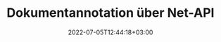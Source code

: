---
############################# Static ############################
layout: "product"
date: 2022-07-05T12:44:18+03:00
draft: false

product: "Annotation"
product_tag: "annotation"
platform: "Net"
platform_tag: "net"

############################# Head ############################
head_title: "Net Document Annotation API | Anzeigen und Kommentieren von PDF-Word-Excel-PPTX-Bildern"
head_description: "Net Document Annotation API. PDF Word DOCX, Excel XLSX, PPTX, EML EMLX, VSS VSD, OTP, CAD und Bilddateiformate anzeigen, taggen, kommentieren und kommentieren."

############################# Header ############################
title: "Dokumentannotation über Net-API"
description: "Erstellen Sie Net-Anwendungen mit Funktionen zum Anzeigen und Kommentieren von PDF-, HTML-, MS Office- und anderen Dokumentformaten, ohne externe Software installieren zu müssen."
button:
    enable: true
    icon: "fas fa-arrow-down"
    label: "Download kostenlose Testversion"
    link: "https://downloads.groupdocs.com/annotation/net"

############################# SubMenu ############################
submenu:
    enable: true
    
    left:
        img_alt: "GroupDocs.Annotation for Net"
        image: "https://www.groupdocs.cloud/templates/groupdocs/images/product-logos/groupdocs-annotation-net.png"
        product: "GroupDocs.Annotation"
        platform: "Net"

    middle:
        button:
            # button loop
            - link: "#overview"
              text: "Überblick"

            # button loop
            - link: "#features"
              text: "Merkmale"

            # button loop
            - link: "#support"
              text: "Support"

            # button loop
            - link: "https://products.groupdocs.app/annotation"
              text: "Live Demo"

            # button loop
            - link: "https://purchase.groupdocs.com/pricing/annotation/net"
              text: "Preisgestaltung"

    right:
        link_download: "https://downloads.groupdocs.com/annotation"
        link_learn: "https://docs.groupdocs.com/annotation/net/"
        link_buy: "https://purchase.groupdocs.com"

############################# Overview ############################
overview:
    enable: true
    content: |
      GroupDocs.Annotation Net API is een product waarmee u kunt werken met annotaties in documenten op verschillende platforms en besturingssystemen, zoals Android, MacOS, Linux, Windows. GroupDocs.Annotation biedt een bibliotheek met een eenvoudige API die veel voordelen biedt: als u bijvoorbeeld de gegevens vertrouwelijk moet houden of wilt kiezen hoeveel kracht u nodig heeft om met de bibliotheek te werken, of het werk gedeeltelijk wilt wijzigen met annotaties, is de bibliotheek zeer lichtgewicht en flexibel.

        GroupDocs.Annotation for Net API stelt u in staat om met verschillende soorten annotaties te werken, waaronder: tekst, polylijn, gebied, onderstrepen, punt, watermerk, pijl, ellips, tekstvervanging, afstand, tekstveld, bronredactie enz. En ondersteunt de meest populaire documentformaten zoals: PDF, HTML, Microsoft Office Word, Excel-spreadsheets, PowerPoint-presentaties, Visio, Outlook-e-mails, afbeeldingen, metabestanden, CAD-tekeningen en verschillende andere formaten. De API biedt de mogelijkheid om miniaturen van documentpagina's te krijgen en ondersteunt het importeren en exporteren van annotaties van en naar PDF-bestanden.

        Met de bibliotheek kunt u [toevoegen](/annotation/net/bmp/), [bewerk](/annotation/net/bmp/), [extract](/annotation/net/bmp/) en [verwijderen](/annotation/net/bmp/) annotaties van documenten, documenten roteren, thumbnails wijzigen oplossing en dit is geen volledige lijst van alle mogelijkheden . Het biedt ook een uitgebreide set gegevensobjecten om annotatie-eigenschappen aan te passen aan uw vereisten binnen alle ondersteunde documentindelingen.

        Werken met de GroupDocs.Annotation for Net API is heel eenvoudig en bestaat uit slechts een paar basisstappen. Eerst moet je een licentie instellen, dan het bestand selecteren waarmee je wilt werken, dan op de een of andere manier manipuleren met documentannotaties (verwijderen/bewerken/uitpakken/verwijderen) en het resultaat opslaan. Zie voor meer informatie product [documentatie](https://docs.groupdocs.com/annotation/net/getting-started/) of onze [voorbeelden](https://github.com/groupdocs-annotation /GroupDocs.Annotation-for-.Net) ingesteld.

        GroupDocs.Annotation wordt regelmatig bijgewerkt en biedt ondersteuning voor haar klanten, u bent altijd welkom om ons een vraag te stellen of uw ideeën te sturen of ons te vertellen over uw behoeften aan iets nieuws en we zullen het graag implementeren in onze nieuwe versies.
    tabs:
      enable: true
      
      ## TAB ONE ##
      tab_one:
        description: |
          Nachfolgend finden Sie eine Übersicht über GroupDocs.Annotation für Net:
      
        right:
          enable: true
          icon: "fab fa-html5"
          title: "Überblick"
          content: |
            * Anmerkungen hinzufügen
            * Anmerkungen exportieren
            * Anmerkungen importieren
            * Antwortbasierte Kommentare
            * Anmerkungskompatibilität
      
      ## TAB TWO ##
      tab_two:
        description: |
          GroupDocs.Annotation für Net unterstützt alle gängigen [Dokumentdateiformate](https://docs.groupdocs.com/annotation/net/supported-document-formats/), einschließlich: Microsoft Office, PDF, Bilder und viele andere.
        left:
          enable: true
          table:
            # table loop
            - title: "Microsoft Office Formats"
              content: |
                * **Word**: [DOC](/annotation/net/doc/), [DOCX](/annotation/net/docx/), [DOCM](/annotation/net/docm/), [DOT](/annotation/net/dot/), [DOTX](/annotation/net/dotx/), [RTF](/annotation/net/rtf/)
                * **Excel**: [XLS](/annotation/net/xls/), [XLSX](/annotation/net/xlsx/), [XLSB](/annotation/net/xlsb/), [XLSM](/annotation/net/xlsm/)
                * **PowerPoint**: [PPT](/annotation/net/ppt/), [PPTX](/annotation/net/pptx/), [PPS](/annotation/net/pps/), [PPSX](/annotation/net/ppsx/), [POTM](/annotation/net/potm/), [POTX](/annotation/net/potx/), [PPSM](/annotation/net/ppsm/), [PPTM](/annotation/net/pptm/), [WMF](/annotation/net/wmf/), [EMF](/annotation/net/emf/)
                * **Outlook**: [EML](/annotation/net/eml/), [EMLX](/annotation/net/emlx/), [MSG](/annotation/net/msg/)
                * **Visio**: [VSS](/annotation/net/vss/), [VST](/annotation/net/vst/), [VSD](/annotation/net/vsd/), [VSDX](/annotation/net/vsdx/), [VSX](/annotation/net/vsx/)

        right:
          enable: true
          table:
            # table loop
            - title: "Andere Formate"
              content: |
                * **Portable**: [PDF](/annotation/net/pdf/) (PDF/A-1a, PDF/A-1b, PDF/A-2a)
                * **OpenDocument**: [ODT](/annotation/net/odt/), [ODS](/annotation/net/ods/), [ODP](/annotation/net/odp/)
                * **Images**: [BMP](/annotation/net/bmp/), [JPG](/annotation/net/jpg/), [JPEG](/annotation/net/jpeg/), [TIFF](/annotation/net/tiff/), [TIF](/annotation/net/tif/), [PNG](/annotation/net/png/), [GIF](/annotation/net/gif/), [DCM](/annotation/net/dcm/), [DICOM](/annotation/net/dicom/)
                * **AutoCAD**: [DWG](/annotation/net/dwg/), [DXF](/annotation/net/dxf/), [CAD](/annotation/net/cad/)
                * **Other**: [HTM](/annotation/net/htm/), [HTML](/annotation/net/html/), [CSV](/annotation/net/csv/), [DJVU](/annotation/net/djvu/), [OTP](/annotation/net/otp/), [OTT](/annotation/net/ott/)

      ## TAB THREE ##
      tab_three:
        description: |
          GroupDocs.Annotation für Net unterstützt folgende Betriebssysteme, Frameworks und Paketmanager:
      
        left:
          enable: true
          table:
            # table loop
            - icon: "fab fa-windows"
              title: "Betriebssysteme"
              content: |
                * Windows Desktop (x86 & x64)
                * Windows Server (x86 & x64)
                * Windows Azure
                * Linux
                * MacOS

            # table loop
            - icon: "fas fa-code"
              title: "Unterstützte Frameworks"
              content: |
                * .NET-Standard 2.0
                * .NET Framework 2.0 oder höher
                * .NET Core 2.0 oder höher
                * Mono Framework 1.2 oder höher

        right:
          enable: true
          table:
            # table loop
            - icon: "fas fa-box"
              title: "Paket-Manager"
              content: |
                * NuGet
            
            # table loop
            - icon: "fas fa-tools"
              title: "Entwicklungsumgebungen"
              content: |
                * Microsoft Visual Studio
                * Xamarin.Android
                * Xamarin.IOS
                * Xamarin.Mac
                * MonoDevelop

############################# Features ############################
features:
    enable: true
    title: "GroupDocs.Annotation für Net-Merkmale"

    feature:
      # feature loop
      - icon: "fas fa-copy"
        link: "https://docs.groupdocs.com/annotation/net/basic-usage/"
        content: "Anmerkungen und Antworten hinzufügen, bearbeiten und entfernen"

      # feature loop
      - icon: "fas fa-eye"
        link: "https://docs.groupdocs.com/annotation/net/export-annotations/"
        content: "Anmerkungen exportieren to Document"

      # feature loop
      - icon: "fas fa-bolt"
        link: "https://docs.groupdocs.com/annotation/net/evaluation-limitations-and-licensing-of-groupdocs-annotation/"
        content: "Metered License – Kontrollierte Abrechnung durch Bezahlung nach API-Nutzung"
      
      # feature loop
      - icon: "fas fa-code"
        link: "https://docs.groupdocs.com/annotation/net/extract-annotations-from-document/"
        content: "Einzelner Funktionsaufruf zum Abrufen aller Anmerkungen eines Dokuments"

      # feature loop
      - icon: "fas fa-cloud"
        link: "https://docs.groupdocs.com/annotation/net/add-point-annotation/"
        content: "Weisen Sie der Punktanmerkung einen Wert zu oder verschieben Sie einen vorhandenen Punktwert"

      # feature loop
      - icon: "fas fa-remove-format"
        link: "https://docs.groupdocs.com/annotation/net/add-link-annotation/"
        content: "Fügen Sie Link-Anmerkungen zu PDF-, Word- und PowerPoint-Folien hinzu"

      # feature loop
      - icon: "fas fa-comment-slash"
        link: "https://docs.groupdocs.com/annotation/net/basic-usage/"
        content: "Legen Sie die Hintergrundfarbe einer Anmerkung fest oder entfernen Sie alle Anmerkungen aus dem Dokument"

      # feature loop
      - icon: "fas fa-border-all"
        link: "https://docs.groupdocs.com/annotation/net/generate-document-pages-preview/"
        content: "Kommentieren Sie PDF-Dateien mit Genauigkeit – Holen Sie sich eine Bilddarstellung von PDF-Dokumenten und cachen Sie Seitenvorschauen"

      # feature loop
      - icon: "fas fa-wrench"
        link: "https://docs.groupdocs.com/annotation/net/import-annotations/"
        content: "Holen Sie sich die Textkoordinaten der Textanmerkung in der Bilddarstellung des Dokuments"

      # feature loop
      - icon: "fas fa-columns"
        link: "https://docs.groupdocs.com/annotation/net/add-area-annotation/"
        content: "Verknüpfen Sie Benutzerkommentare mit Bereichsanmerkungen und Unterstützung für verschachtelte Kommentare"

      # feature loop
      - icon: "fas fa-file-word"
        link: "https://docs.groupdocs.com/annotation/net/add-arrow-annotation/"
        content: "Verwenden Sie die Pfeilanmerkung, um auf bestimmte Inhalte zu verweisen"

      # feature loop
      - icon: "fas fa-envelope"
        link: "https://docs.groupdocs.com/annotation/net/add-distance-annotation/"
        content: "Verwenden Sie die Abstandsbeschriftung, um eine Linie zu zeichnen, die den Abstand zwischen Objekten darstellt"

      # feature loop
      - icon: "fas fa-print"
        link: "https://docs.groupdocs.com/annotation/net/add-point-annotation/"
        content: "Punktbasierte Anmerkung, die beim Klicken ein Fenster zum Hinzufügen von Kommentaren öffnet"

      # feature loop
      - icon: "fas fa-file-archive"
        link: "https://docs.groupdocs.com/annotation/net/add-polyline-annotation/"
        content: "Erstellen Sie eine verbundene Folge von Liniensegmenten, die als Polylinienbeschriftung erstellt wurden"

      # feature loop
      - icon: "fas fa-lock"
        link: "https://docs.groupdocs.com/annotation/net/add-ellipse-annotation/"
        content: "Erstellen Sie gerade Liniensegmente, Bogensegmente oder eine Kombination aus beidem"

      # feature loop
      - icon: "fas fa-file-code"
        link: "https://docs.groupdocs.com/annotation/net/add-area-annotation/"
        content: "Zum Schwärzen vorgeschlagene Dokumentbereiche markieren"
      
      # feature loop
      - icon: "fas fa-fill-drip"
        link: "https://docs.groupdocs.com/annotation/net/add-image-annotation/"
        content: "Fügen Sie Bildanmerkungen zu PDFs, Diagrammen, Word, Excel, Präsentationen und Bildern hinzu"

      # feature loop
      - icon: "fas fa-file-excel"
        link: "https://docs.groupdocs.com/annotation/net/add-annotation-to-the-document/"
        content: "Hinzufügen von Textfeldern und textbasierten Stempeln oder Wasserzeichen im Dokument"

      # feature loop
      - icon: "fas fa-heading"
        link: "https://docs.groupdocs.com/annotation/net/add-annotation-to-the-document/"
        content: "Bestimmten Text in einem Dokument durchstreichen, unterstreichen oder ersetzen"

      # feature loop
      - icon: "fas fa-project-diagram"
        link: "https://docs.groupdocs.com/annotation/net/update-annotations/"
        content: "Ändern Sie die Größe von Anmerkungen, indem Sie neue Höhen- und Breitenparameter zuweisen"

      # feature loop
      - icon: "fas fa-cube"
        link: "https://docs.groupdocs.com/annotation/net/generate-document-pages-preview/"
        content: "Erhalten Sie Miniaturansichten von Dokumentseiten. Verwalten Sie eine Vielzahl von kommentierten Dokumenten für Bilder und Diagramme"

      # feature loop
      - icon: "fab fa-uncharted"
        link: "https://docs.groupdocs.com/annotation/net/export-annotations/"
        content: "Anmerkungen exportieren to & Work with Multi-page TIFF files"
  
      # feature loop
      - icon: "fab fa-uncharted"
        link: "https://docs.groupdocs.com/annotation/net/add-watermark-annotation/"
        content: "Passen Sie die vertikale und horizontale Ausrichtung für Wasserzeichenanmerkungen an"
  
      # feature loop
      - icon: "fab fa-uncharted"
        link: "https://docs.groupdocs.com/annotation/net/add-text-field-annotation/"
        content: "Horizontale Textausrichtung für Textfeld hinzufügen"

      # feature loop
      - icon: "fab fa-uncharted"
        link: "https://docs.groupdocs.com/annotation/net/document-text-info/"
        content: "Abrufen von Informationen über Dokumenttextzeilen (Text, Breite, Höhe, Einzüge)"

    more_feature:
      # more_feature_loop
      - title: "Unterstützung für mehrere Arten von Anmerkungen"
        content: |
          GroupDocs.Annotation für .NET ermöglicht es Ihnen, mit verschiedenen Arten von Anmerkungen zu arbeiten. Dies bietet Freiheit und einfache Kommunikation, während Sie mit Ihrem Team an Aufgaben zusammenarbeiten. Sie können Anmerkungen verwenden, z. B. Bereichsanmerkung (einen Bereich als Rechteck markieren und Notizen hinzufügen), Punktanmerkung (Kommentare an beliebiger Stelle im Dokument anbringen), Textanmerkung (Kommentar zu ausgewähltem Text hinzufügen), Anmerkung durchgestrichen/unterstrichen ( auf einen Absatz angewendet), Polylinienanmerkung (Zeichnen von Formen und Freihandlinien), Pfeilanmerkung (Pfeilzeiger mit angehängten Kommentaren), Ellipsenanmerkung (Text innerhalb der Ellipse anzeigen), Abstandsanmerkung (Zeichnen einer Linie, die den Abstand zwischen Objekten darstellt), Link Anmerkung (Hinzufügen von Weblinks zu unterstützten Dokumentformaten) und Wasserzeichenanmerkung (Textstempel oder Wasserzeichen können im Dokument hinzugefügt werden).

          ```cs
          // Liste von AnnotationInfo initialisieren
          List<AnnotationInfo> annotations = new List<AnnotationInfo>();
          // Textanmerkung initialisieren
          AnnotationInfo textAnnotation = new AnnotationInfo
          {
            Box = new Rectangle((float)265.44, (float)153.86, 206, 36), Type = AnnotationType.Text 
          };
          // Anmerkung zur Liste hinzufügen
          annotations.Add(textAnnotation);
          // Holen Sie sich den Eingabedatei-Stream
          Stream inputFile = new FileStream("D:/input.pdf", FileMode.Open, File
          .ReadWrite);
          // Anmerkung exportieren und Ausgabedatei speichern
          CommonUtilities.SaveOutputDocument(inputFile, annotations, DocumentType.Pdf);
          ```

############################# Support ############################
support:
    enable: true

############################# Solutions ############################
solutions:
    enable: true
    title: "GroupDocs.Annotation bietet APIs zum Anzeigen von Dokumenten für andere beliebte Entwicklungsumgebungen"

    solution:
        # solution loop
        - img_alt: "GroupDocs.Annotation for Java"
          image: "/border/groupdocs-annotation-java.svg"
          product: "GroupDocs.Annotation"
          platform: "Java"
          link: "/annotation/java/"

############################# Back to top ###############################
back_to_top:
  enable: true
---